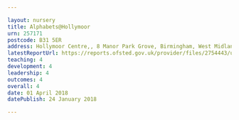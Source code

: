 ```yaml
---

layout: nursery
title: Alphabets@Hollymoor
urn: 257171
postcode: B31 5ER
address: Hollymoor Centre,, 8 Manor Park Grove, Birmingham, West Midlands, B31 5ER
latestReportUrl: https://reports.ofsted.gov.uk/provider/files/2754443/urn/257171.pdf
teaching: 4
development: 4
leadership: 4
outcomes: 4
overall: 4
date: 01 April 2018 
datePublish: 24 January 2018

---
```

